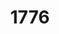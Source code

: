 ---
title: '1776'
poster: '1776.jpg'
header: '1776-header.jpg'
description: Jeffrey L. Page and Diane Paulus direct a new production of this Tony Award-winning musical.
theater: American Airlines Theatre
original_preview: '2022-09-16'
original_opening: '2022-10-06'
preview: '2022-09-16'
opening: '2022-10-06'
tonyaward: false
criticspick: false
tags: 
  - Musical
  - Broadway
trailer: 'https://www.youtube.com/watch?v=dmeYUsX1IEM'
website: 'https://www.roundabouttheatre.org/get-tickets/2022-2023-season/1776'
tickets:
  - highlight: true
    info: https://www.todaytix.com/nyc/shows/24270-1776
    title: $35 Rush
    type: digitalRush
  - highlight: false
    info: Available at the American Airlines Theatre box office on the day of the performance at 10 AM Sun-Sat. Cash or credit card. Limit 2 per person. Seat locations determined at the discretion of the box office. Subject to daily availability.
    title: $35 Rush
    type: rush
  - highlight: false
    info: Half-price best available tickets on the day of the performance at the American Airlines Theatre box office. Half hour prior to curtain. Valid student ID required. Cash or credit card.  Limit 1 per person. Seat Locations determined at the discretion of the box office. Subject to daily availability.
    title: 1/2 Price
    type: regular
  - highlight: false
    info: https://www.todaytix.com/nyc/shows/24270-1776
    title: $69+ Tickets
    type: regular
---